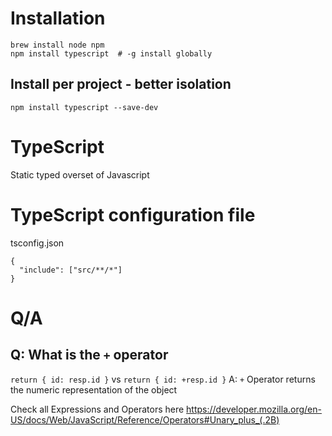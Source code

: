 # Installation

```
brew install node npm
npm install typescript  # -g install globally
```

## Install per project - better isolation
```
npm install typescript --save-dev
```

# TypeScript
Static typed overset of Javascript

# TypeScript configuration file
tsconfig.json
```
{
  "include": ["src/**/*"]
}
```

# Q/A

## Q: What is the `+` operator
```return { id: resp.id }```
vs
```return { id: +resp.id }```
A: `+` Operator returns the numeric representation of the object

Check all Expressions and Operators here https://developer.mozilla.org/en-US/docs/Web/JavaScript/Reference/Operators#Unary_plus_(.2B)


